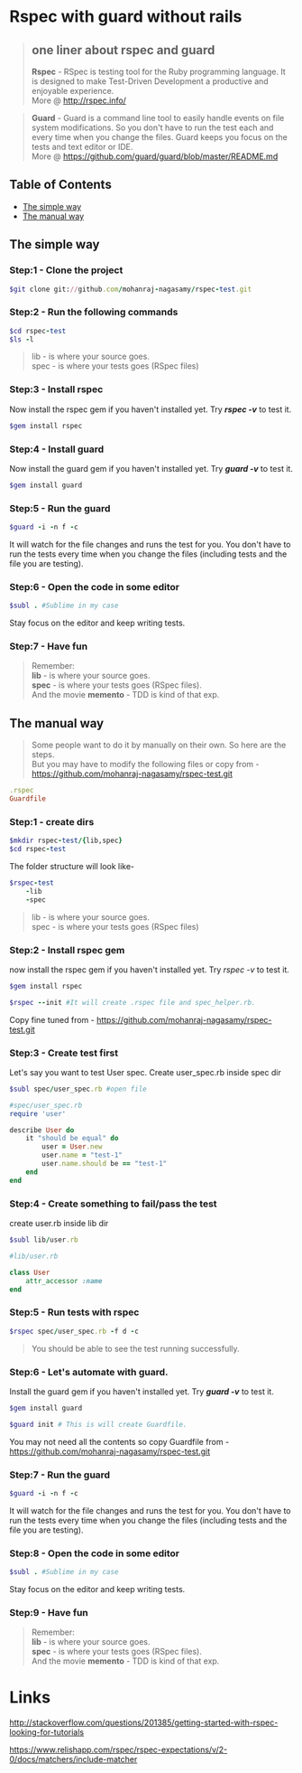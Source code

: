 # Rspec with guard without rails

> ## one liner about rspec and guard
> **Rspec** - RSpec is testing tool for the Ruby programming language. It is designed to make Test-Driven Development a productive and enjoyable experience. <br/>
> More @ http://rspec.info/

> **Guard** - Guard is a command line tool to easily handle events on file system modifications. So you don't have to run the test each and every time when you change the files. Guard keeps you focus on the tests and text editor or IDE. <br/>
> More @ https://github.com/guard/guard/blob/master/README.md

## Table of Contents

* [The simple way](#the-simple-way)
* [The manual way](#the-manual-way)


## The simple way

### Step:1 - Clone the project 


```ruby
$git clone git://github.com/mohanraj-nagasamy/rspec-test.git
```

### Step:2 - Run the following commands

```ruby
$cd rspec-test
$ls -l
```

> lib - is where your source goes. <br/>
> spec - is where your tests goes (RSpec files)


### Step:3 - Install rspec

Now install the rspec gem if you haven't installed yet. Try ***rspec -v*** to test it.

```ruby
$gem install rspec
```

### Step:4 - Install guard

Now install the guard gem if you haven't installed yet. Try ***guard -v*** to test it.

```ruby
$gem install guard
```

### Step:5 - Run the guard

```ruby
$guard -i -n f -c
```

It will watch for the file changes and runs the test for you. You don't have to run the tests every time when you change the files (including tests and the file you are testing).

### Step:6 - Open the code in some editor

```ruby
$subl . #Sublime in my case
```

Stay focus on the editor and keep writing tests.

### Step:7 - Have fun

> Remember:<br/>
> **lib** - is where your source goes. <br/>
> **spec** - is where your tests goes (RSpec files).  <br/>
> And the movie **memento** - TDD is kind of that exp. 


## The manual way

> Some people want to do it by manually on their own. So here are the steps.  <br/>
> But you may have to modify the following files or copy from - https://github.com/mohanraj-nagasamy/rspec-test.git

```ruby
.rspec
Guardfile
```

### Step:1 - create dirs

```ruby
$mkdir rspec-test/{lib,spec}
$cd rspec-test
```

The folder structure will look like-

```ruby
$rspec-test
	-lib
	-spec
```

> lib - is where your source goes. <br/>
> spec - is where your tests goes (RSpec files)

### Step:2 - Install rspec gem
now install the rspec gem if you haven't installed yet. Try *rspec -v* to test it.

```ruby
$gem install rspec
```

```ruby
$rspec --init #It will create .rspec file and spec_helper.rb.
```

Copy fine tuned from - https://github.com/mohanraj-nagasamy/rspec-test.git

### Step:3 - Create test first

Let's say you want to test User spec. Create user_spec.rb inside spec dir 

```ruby
$subl spec/user_spec.rb #open file
```

```ruby
#spec/user_spec.rb 
require 'user'

describe User do
	it "should be equal" do
		user = User.new
		user.name = "test-1"
		user.name.should be == "test-1"
	end
end
```

### Step:4 - Create something to fail/pass the test

create user.rb inside lib dir

```ruby
$subl lib/user.rb 
```

```ruby
#lib/user.rb 

class User
	attr_accessor :name
end
```

### Step:5 - Run tests with rspec

```ruby
$rspec spec/user_spec.rb -f d -c
```

> You should be able to see the test running successfully.


### Step:6 - Let's automate with guard.

Install the guard gem if you haven't installed yet. Try ***guard -v*** to test it.

```ruby
$gem install guard
```
```ruby
$guard init # This is will create Guardfile.
```

You may not need all the contents so copy Guardfile from - https://github.com/mohanraj-nagasamy/rspec-test.git

### Step:7 - Run the guard

```ruby
$guard -i -n f -c
```

It will watch for the file changes and runs the test for you. You don't have to run the tests every time when you change the files (including tests and the file you are testing).

### Step:8 - Open the code in some editor

```ruby
$subl . #Sublime in my case
```

Stay focus on the editor and keep writing tests.

### Step:9 - Have fun

> Remember:<br/>
> **lib** - is where your source goes. <br/>
> **spec** - is where your tests goes (RSpec files).  <br/>
> And the movie **memento** - TDD is kind of that exp. 


# Links
http://stackoverflow.com/questions/201385/getting-started-with-rspec-looking-for-tutorials

https://www.relishapp.com/rspec/rspec-expectations/v/2-0/docs/matchers/include-matcher
